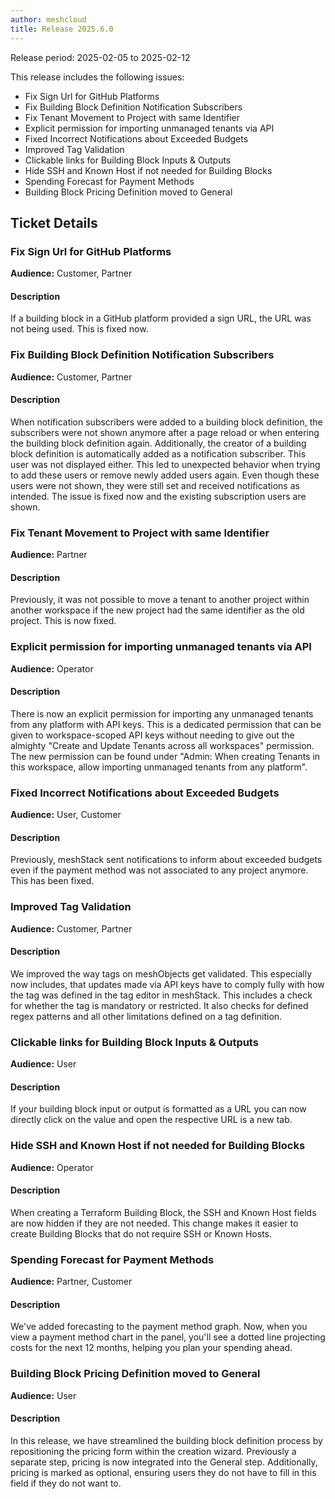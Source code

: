 ```yaml
---
author: meshcloud
title: Release 2025.6.0
---
```


Release period: 2025-02-05 to 2025-02-12

This release includes the following issues:
* Fix Sign Url for GitHub Platforms
* Fix Building Block Definition Notification Subscribers
* Fix Tenant Movement to Project with same Identifier
* Explicit permission for importing unmanaged tenants via API
* Fixed Incorrect Notifications about Exceeded Budgets
* Improved Tag Validation
* Clickable links for Building Block Inputs & Outputs
* Hide SSH and Known Host if not needed for Building Blocks
* Spending Forecast for Payment Methods
* Building Block Pricing Definition moved to General
<!--truncate-->

## Ticket Details
### Fix Sign Url for GitHub Platforms
**Audience:** Customer, Partner


#### Description
If a building block in a GitHub platform provided a sign URL, the URL was not being used. This is fixed now.

### Fix Building Block Definition Notification Subscribers
**Audience:** Customer, Partner


#### Description
When notification subscribers were added to a building block definition, the subscribers were not shown
anymore after a page reload or when entering the building block definition again. Additionally, the creator 
of a building block definition is automatically added as a notification subscriber. This user was not displayed
either. This led to unexpected behavior when trying to add these users or remove newly added users again. 
Even though these users were not shown, they were still set and received notifications as intended.
The issue is fixed now and the existing subscription users are shown.

### Fix Tenant Movement to Project with same Identifier
**Audience:** Partner


#### Description
Previously, it was not possible to move a tenant to another project within
another workspace if the new project had the same identifier as the old
project. This is now fixed.

### Explicit permission for importing unmanaged tenants via API
**Audience:** Operator


#### Description
There is now an explicit permission for importing any unmanaged tenants from any platform with API keys. 
This is a dedicated permission that can be given to workspace-scoped API keys without needing to give
out the almighty "Create and Update Tenants across all workspaces" permission.
The new permission can be found under "Admin: When creating Tenants in this workspace, allow importing unmanaged tenants from any platform".

### Fixed Incorrect Notifications about Exceeded Budgets
**Audience:** User, Customer


#### Description
Previously, meshStack sent notifications to inform about exceeded budgets
even if the payment method was not associated to any project anymore. This
has been fixed.

### Improved Tag Validation
**Audience:** Customer, Partner


#### Description
We improved the way tags on meshObjects get validated. This especially now includes, that updates made via API keys
have to comply fully with how the tag was defined in the tag editor in meshStack. This includes a check for whether the
tag is mandatory or restricted. It also checks for defined regex patterns and all other limitations defined on a tag
definition.

### Clickable links for Building Block Inputs & Outputs
**Audience:** User


#### Description
If your building block input or output is formatted as a URL you can now directly
click on the value and open the respective URL is a new tab.

### Hide SSH and Known Host if not needed for Building Blocks
**Audience:** Operator


#### Description
When creating a Terraform Building Block, the SSH and Known Host fields are now hidden if they are not needed.
This change makes it easier to create Building Blocks that do not require SSH or Known Hosts.

### Spending Forecast for Payment Methods
**Audience:** Partner, Customer


#### Description
We've added forecasting to the payment method graph. Now, when you view a
payment method chart in the panel, you'll see a dotted line projecting costs
for the next 12 months, helping you plan your spending ahead.

### Building Block Pricing Definition moved to General
**Audience:** User


#### Description
In this release, we have streamlined the building block definition process by repositioning the pricing form within the creation wizard. 
Previously a separate step, pricing is now integrated into the General step. Additionally, pricing is marked as optional, ensuring 
users they do not have to fill in this field if they do not want to.

